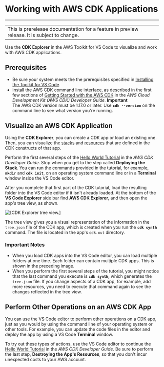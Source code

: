 # Working with AWS CDK Applications<a name="aws-cdk-apps"></a>


****  

|  | 
| --- |
| This is prerelease documentation for a feature in preview release\. It is subject to change\. | 

Use the **CDK Explorer** in the AWS Toolkit for VS Code to visualize and work with AWS CDK applications\.

## Prerequisites<a name="aws-cdk-apps-prereq"></a>
+ Be sure your system meets the the prerequisites specified in [Installing the Toolkit for VS Code](setup-toolkit.md#setup-prereq)\.
+ Install the AWS CDK command line interface, as described in the first few sections of [Getting Started with the AWS CDK](https://docs.aws.amazon.com/cdk/latest/guide/getting_started.html) in the *AWS Cloud Development Kit \(AWS CDK\) Developer Guide*\.
**Important**  
The AWS CDK version must be 1\.17\.0 or later\. Use **`cdk --version`** on the command line to see what version you're running\.

## Visualize an AWS CDK Application<a name="aws-cdk-apps-visualize"></a>

Using the **CDK Explorer**, you can create a CDK app or load an existing one\. Then, you can visualize the [stacks](https://docs.aws.amazon.com/cdk/latest/guide/stacks.html) and [resources](https://docs.aws.amazon.com/cdk/latest/guide/resources.html) that are defined in the CDK constructs of that app\.

Perform the first several steps of the [Hello World Tutorial](https://docs.aws.amazon.com/cdk/latest/guide/getting_started.html#hello_world_tutorial) in the *AWS CDK Developer Guide*\. Stop when you get to the step called **Deploying the Stack**\. You can run the commands provided in the tutorial, for example, **`mkdir`** and **`cdk init`**, on an operating system command line or in a **Terminal** window inside the VS Code editor\.

After you complete that first part of the CDK tutorial, load the resulting folder into the VS Code editor if it isn't already loaded\. At the bottom of the **VS Code Explorer** side bar find **AWS CDK Explorer**, and then open the app's tree view, as shown\.

![\[CDK Explorer tree view.\]](http://docs.aws.amazon.com/toolkit-for-vscode/latest/userguide/images/cdk-tree-view.png)

The tree view gives you a visual representation of the information in the `tree.json` file of the CDK app, which is created when you run the **`cdk synth`** command\. The file is located in the app's `cdk.out` directory\.

### Important Notes<a name="w4aac11c11c15c13c13"></a>
+ When you load CDK apps into the VS Code editor, you can load multiple folders at one time\. Each folder can contain multiple CDK apps\. This is shown in the preceding image\.
+ When you perform the first several steps of the tutorial, you might notice that the last command you execute is **`cdk synth`**, which generates the `tree.json` file\. If you change aspects of a CDK app, for example, add more resources, you need to execute that command again to see the changes reflected in the tree view\.

## Perform Other Operations on an AWS CDK App<a name="aws-cdk-apps-other-tasks"></a>

You can use the VS Code editor to perform other operations on a CDK app, just as you would by using the command line of your operating system or other tools\. For example, you can update the code files in the editor and deploy the app by using a VS Code **Terminal** window\.

To try out these types of actions, use the VS Code editor to continue the [Hello World Tutorial](https://docs.aws.amazon.com/cdk/latest/guide/getting_started.html#hello_world_tutorial) in the *AWS CDK Developer Guide*\. Be sure to perform the last step, **Destroying the App's Resources**, so that you don't incur unexpected costs to your AWS account\.